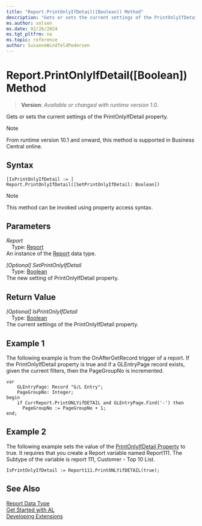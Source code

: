 ```yaml
---
title: "Report.PrintOnlyIfDetail([Boolean]) Method"
description: "Gets or sets the current settings of the PrintOnlyIfDetail property."
ms.author: solsen
ms.date: 02/26/2024
ms.tgt_pltfrm: na
ms.topic: reference
author: SusanneWindfeldPedersen
---
```

[//]: # (START>DO_NOT_EDIT)
[//]: # (IMPORTANT:Do not edit any of the content between here and the END>DO_NOT_EDIT.)
[//]: # (Any modifications should be made in the .xml files in the ModernDev repo.)
# Report.PrintOnlyIfDetail([Boolean]) Method
> **Version**: _Available or changed with runtime version 1.0._

Gets or sets the current settings of the PrintOnlyIfDetail property.

> [!NOTE]
> From runtime version 10.1 and onward, this method is supported in Business Central online.

## Syntax
```AL
[IsPrintOnlyIfDetail := ]  Report.PrintOnlyIfDetail([SetPrintOnlyIfDetail: Boolean])
```
> [!NOTE]
> This method can be invoked using property access syntax.
## Parameters
*Report*  
&emsp;Type: [Report](report-data-type.md)  
An instance of the [Report](report-data-type.md) data type.  

*[Optional] SetPrintOnlyIfDetail*  
&emsp;Type: [Boolean](../boolean/boolean-data-type.md)  
The new setting of PrintOnlyIfDetail property.  


## Return Value
*[Optional] IsPrintOnlyIfDetail*  
&emsp;Type: [Boolean](../boolean/boolean-data-type.md)  
The current settings of the PrintOnlyIfDetail property.


[//]: # (IMPORTANT: END>DO_NOT_EDIT)

## Example 1

 The following example is from the OnAfterGetRecord trigger of a report. If the PrintOnlyIfDetail property is true and if a GLEntryPage record exists, given the current filters, then the PageGroupNo is incremented.
 
```al
var
    GLEntryPage: Record "G/L Entry";
    PageGroupNo: Integer;
begin
    if CurrReport.PrintONLYifDETAIL and GLEntryPage.Find('-') then  
      PageGroupNo := PageGroupNo + 1;  
end;
```  
  
## Example 2

 The following example sets the value of the [PrintOnlyIfDetail Property](../../properties/devenv-printonlyifdetail-property.md) to true. It requires that you create a Report variable named Report111. The Subtype of the variable is report 111, Customer - Top 10 List.  
  
```  
IsPrintOnlyIfDetail := Report111.PrintONLYifDETAIL(true);  
```  
  

## See Also
[Report Data Type](report-data-type.md)  
[Get Started with AL](../../devenv-get-started.md)  
[Developing Extensions](../../devenv-dev-overview.md)